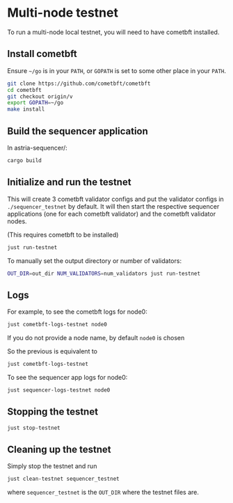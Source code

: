 # Multi-node testnet

To run a multi-node local testnet, you will need to have cometbft installed.

## Install cometbft

Ensure `~/go` is in your `PATH`, or `GOPATH` is set to some other place in your
`PATH`.

```sh
git clone https://github.com/cometbft/cometbft
cd cometbft
git checkout origin/v
export GOPATH=~/go
make install
```

## Build the sequencer application

In astria-sequencer/:

```sh
cargo build
```

## Initialize and run the testnet

This will create 3 cometbft validator configs and put the validator configs in
`./sequencer_testnet` by default. It will then start the respective sequencer
applications (one for each cometbft validator) and the cometbft validator nodes.

(This requires cometbft to be installed)

```sh
just run-testnet
```

To manually set the output directory or number of validators:

```sh
OUT_DIR=out_dir NUM_VALIDATORS=num_validators just run-testnet 
```

## Logs

For example, to see the cometbft logs for node0:

```sh
just cometbft-logs-testnet node0
```

If you do not provide a node name, by default `node0` is chosen

So the previous is equivalent to

```sh
just cometbft-logs-testnet
```

To see the sequencer app logs for node0:

```sh
just sequencer-logs-testnet node0
```

## Stopping the testnet

```sh
just stop-testnet
```

## Cleaning up the testnet

Simply stop the testnet and run

```sh
just clean-testnet sequencer_testnet
```

where `sequencer_testnet` is the `OUT_DIR` where the testnet files are.
